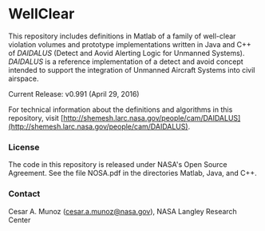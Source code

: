 WellClear
========

This repository includes definitions in Matlab of a family of
well-clear violation volumes and prototype implementations written in Java and
C++ of *DAIDALUS* (Detect and Aovid Alerting Logic for Unmanned Systems).
*DAIDALUS* is a reference implementation of a detect and avoid concept
intended to support the integration of Unmanned Aircraft Systems into
civil airspace.

Current Release: v0.991 (April 29, 2016)

For technical information about the definitions and algorithms in this
repository, visit [http://shemesh.larc.nasa.gov/people/cam/DAIDALUS](http://shemesh.larc.nasa.gov/people/cam/DAIDALUS).

### License

The code in this repository is released under NASA's Open Source
Agreement. See the file NOSA.pdf in the directories Matlab, Java, and C++.

### Contact

Cesar A. Munoz (cesar.a.munoz@nasa.gov), NASA Langley Research Center

